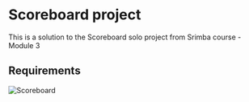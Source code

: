 # **Scoreboard project**

This is a solution to the Scoreboard solo project from Srimba course - Module 3

## Requirements
![Scoreboard](https://github.com/JosefKorba/Scoreboard/assets/123871865/c3c2220c-0dfa-46c8-82e9-abb089f958cf)
